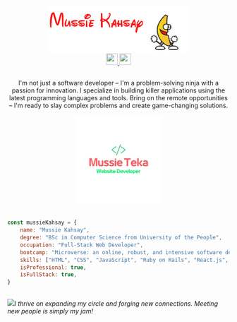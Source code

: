 <div align="center">
  <img src="mussiekahsay.gif" alt="profile-picture"/> <div align='center'>
    <a href='https://www.linkedin.com/in/mussieteka/' target='_blank'>
      <img width="26" height="26" src="https://img.icons8.com/color/48/null/linkedin-2--v1.png"/>
    </a>
    <a href="mailto:mussieteka@gmail.com" target='_blank'>
        <img width="26" height="26" src="https://img.icons8.com/fluency/48/null/apple-mail.png"/>
    </a>
  </div>
    <h2></h2>
</div>

<div align='center'>  
<p> I'm not just a software developer – I'm a problem-solving ninja with a passion for innovation. I specialize in building killer applications using the latest programming languages and tools. Bring on the remote opportunities – I'm ready to slay complex problems and create game-changing solutions.</p>
   <img src="mussie.png" width = "200"/>
</div>

<div align ="left">
  
  ```javascript
  
  const mussieKahsay = {
      name: "Mussie Kahsay",
      degree: "BSc in Computer Science from University of the People",
      occupation: "Full-Stack Web Developer",
      bootcamp: "Microverse: an online, robust, and intensive software development school",
      skills: ["HTML", "CSS", "JavaScript", "Ruby on Rails", "React.js", "Redux", "Bootstrap"],
      isProfessional: true,
      isFullStack: true,
  }
  
  ```
</div>  

<div align='left'>
  <h2> </h2>
  <img src="https://media.giphy.com/media/LnQjpWaON8nhr21vNW/giphy.gif" width="60"><em>I thrive on expanding my circle and forging new connections. Meeting new people is simply my jam!</em>
</div>
